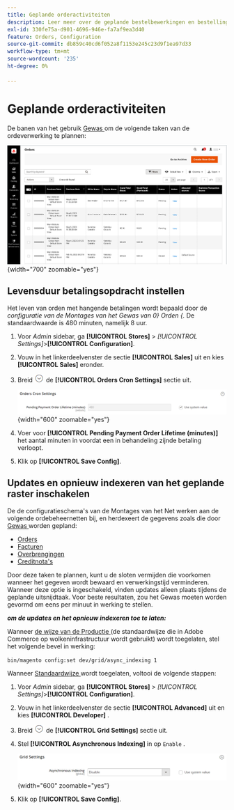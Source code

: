 ```yaml
---
title: Geplande orderactiviteiten
description: Leer meer over de geplande bestelbewerkingen en bestellingen die deze functionaliteit ondersteunen.
exl-id: 330fe75a-d901-4696-946e-fa7af9ea3d40
feature: Orders, Configuration
source-git-commit: db859c40cd6f052a8f1153e245c23d9f1ea97d33
workflow-type: tm+mt
source-wordcount: '235'
ht-degree: 0%

---
```


# Geplande orderactiviteiten

De banen van het gebruik [ Gewas ](../systems/cron.md) om de volgende taken van de ordeverwerking te plannen:

![ het net van Orden ](./assets/orders-grid.png){width="700" zoomable="yes"}

## Levensduur betalingsopdracht instellen

Het leven van orden met hangende betalingen wordt bepaald door de _configuratie van de Montages van het Gewas van 0&rbrace; Orden &lbrace;._ De standaardwaarde is 480 minuten, namelijk 8 uur.

1. Voor _Admin_ sidebar, ga **[!UICONTROL Stores]** > _[!UICONTROL Settings]_>**[!UICONTROL Configuration]**.

1. Vouw in het linkerdeelvenster de sectie **[!UICONTROL Sales]** uit en kies **[!UICONTROL Sales]** eronder.

1. Breid ![ selecteur van de Uitbreiding ](../assets/icon-display-expand.png) de **[!UICONTROL Orders Cron Settings]** sectie uit.

   ![ orden de Montages van het Gewas ](../configuration-reference/sales/assets/sales-orders-cron-settings.png){width="600" zoomable="yes"}

1. Voer voor **[!UICONTROL Pending Payment Order Lifetime (minutes)]** het aantal minuten in voordat een in behandeling zijnde betaling verloopt.

1. Klik op **[!UICONTROL Save Config]**.

## Updates en opnieuw indexeren van het geplande raster inschakelen

De de configuratieschema&#39;s van de Montages van het Net werken aan de volgende ordebeheernetten bij, en herdexeert de gegevens zoals die door [ Gewas ](../systems/cron.md) worden gepland:

- [Orders](orders.md#orders-workspace)
- [Facturen](invoices.md)
- [Overbrengingen](shipments.md)
- [Creditnota&#39;s](credit-memos.md)

Door deze taken te plannen, kunt u de sloten vermijden die voorkomen wanneer het gegeven wordt bewaard en verwerkingstijd verminderen. Wanneer deze optie is ingeschakeld, vinden updates alleen plaats tijdens de geplande uitsnijdtaak. Voor beste resultaten, zou het Gewas moeten worden gevormd om eens per minuut in werking te stellen.

**_om de updates en het opnieuw indexeren toe te laten:_**

Wanneer [ de wijze van de Productie ](https://experienceleague.adobe.com/docs/commerce-operations/configuration-guide/setup/application-modes.html?lang=nl-NL#production-mode) (de standaardwijze die in Adobe Commerce op wolkeninfrastructuur wordt gebruikt) wordt toegelaten, stel het volgende bevel in werking:

``bin/magento config:set dev/grid/async_indexing 1``

Wanneer [ Standaardwijze ](https://experienceleague.adobe.com/docs/commerce-operations/configuration-guide/setup/application-modes.html?lang=nl-NL#default-mode) wordt toegelaten, voltooi de volgende stappen:

1. Voor _Admin_ sidebar, ga **[!UICONTROL Stores]** > _[!UICONTROL Settings]_>**[!UICONTROL Configuration]**.

1. Vouw in het linkerdeelvenster de sectie **[!UICONTROL Advanced]** uit en kies **[!UICONTROL Developer]** .

1. Breid ![ selecteur van de Uitbreiding ](../assets/icon-display-expand.png) de **[!UICONTROL Grid Settings]** sectie uit.

1. Stel **[!UICONTROL Asynchronous Indexing]** in op `Enable` .

   ![ de Montages van het Net ](../configuration-reference/advanced/assets/developer-grid-settings.png){width="600" zoomable="yes"}

1. Klik op **[!UICONTROL Save Config]**.

